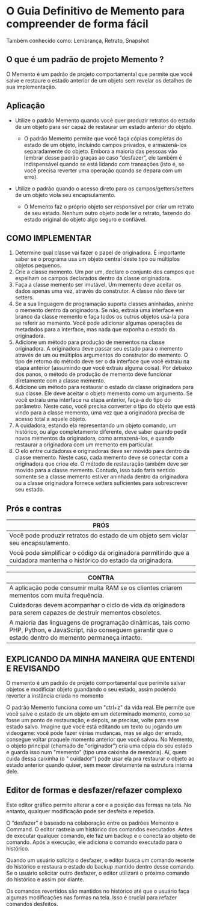 # O Guia Definitivo de Memento para compreender de forma fácil

Também conhecido como: Lembrança, Retrato, Snapshot

## O que é um padrão de projeto Memento ?

O Memento é um padrão de projeto comportamental que permite que você salve e restaure o estado anterior de um objeto sem
revelar os detalhes de sua implementação.

## Aplicação

* Utilize o padrão Memento quando você quer produzir retratos do estado de um objeto para ser capaz de restaurar um
  estado anterior do objeto.
    * O padrão Memento permite que você faça cópias completas do estado de um objeto, incluindo campos privados, e
      armazená-los separadamente do objeto. Embora a maioria das pessoas vão lembrar desse padrão graças ao caso
      “desfazer”, ele também é indispensável quando se está lidando com transações (isto é, se você precisa reverter uma
      operação quando se depara com um erro).


* Utilize o padrão quando o acesso direto para os campos/getters/setters de um objeto viola seu encapsulamento.
    * O Memento faz o próprio objeto ser responsável por criar um retrato de seu estado. Nenhum outro objeto pode ler o
      retrato, fazendo do estado original do objeto algo seguro e confiável.

## COMO IMPLEMENTAR

1. Determine qual classe vai fazer o papel de originadora. É importante saber se o programa usa um objeto central deste
   tipo ou múltiplos objetos pequenos.
2. Crie a classe memento. Um por um, declare o conjunto dos campos que espelham os campos declarados dentro da classe
   originadora.
3. Faça a classe memento ser imutável. Um memento deve aceitar os dados apenas uma vez, através do construtor. A classe
   não deve ter setters.
4. Se a sua linguagem de programação suporta classes aninhadas, aninhe o memento dentro da originadora. Se não, extraia
   uma interface em branco da classe memento e faça todos os outros objetos usá-la para se referir ao memento. Você pode
   adicionar algumas operações de metadados para a interface, mas nada que exponha o estado da originadora.
5. Adicione um método para produção de mementos na classe originadora. A originadora deve passar seu estado para o
   memento através de um ou múltiplos argumentos do construtor do memento.
   O tipo de retorno do método deve ser o da interface que você extraiu na etapa anterior (assumindo que você extraiu
   alguma coisa). Por debaixo dos panos, o método de produção de memento deve funcionar diretamente com a classe
   memento.
6. Adicione um método para restaurar o estado da classe originadora para sua classe. Ele deve aceitar o objeto memento
   como um argumento. Se você extraiu uma interface na etapa anterior, faça-a do tipo do parâmetro. Neste caso, você
   precisa converter o tipo do objeto que está vindo para a classe memento, uma vez que a originadora precisa de acesso
   total a aquele objeto.
7. A cuidadora, estando ela representando um objeto comando, um histórico, ou algo completamente diferente, deve saber
   quando pedir novos mementos da originadora, como armazená-los, e quando restaurar a originadora com um memento em
   particular.
8. O elo entre cuidadoras e originadoras deve ser movido para dentro da classe memento. Neste caso, cada memento deve se
   conectar com a originadora que criou ele. O método de restauração também deve ser movido para a classe memento.
   Contudo, isso tudo faria sentido somente se a classe memento estiver aninhada dentro da originadora ou a classe
   originadora fornece setters suficientes para sobrescrever seu estado.

## Prós e contras

| PRÓS                                                                                                                    | 
|-------------------------------------------------------------------------------------------------------------------------|
| Você pode produzir retratos do estado de um objeto sem violar seu encapsulamento.                                       |
| Você pode simplificar o código da originadora permitindo que a cuidadora mantenha o histórico do estado da originadora. |

| CONTRA                                                                                                                                                           | 
|------------------------------------------------------------------------------------------------------------------------------------------------------------------|
| A aplicação pode consumir muita RAM se os clientes criarem mementos com muita frequência.                                                                        |
| Cuidadoras devem acompanhar o ciclo de vida da originadora para serem capazes de destruir mementos obsoletos.                                                    |
| A maioria das linguagens de programação dinâmicas, tais como PHP, Python, e JavaScript, não conseguem garantir que o estado dentro do memento permaneça intacto. |

## EXPLICANDO DA MINHA MANEIRA QUE ENTENDI E REVISANDO

O memento é um padrão de projeto comportamental que perimite salvar objetos e modificiar objeto guandando o seu estado,
assim podendo reverter a instância criada no momento

O padrão Memento funciona como um "ctrl+z" da vida real. Ele permite que você salve o estado de um objeto em um
determinado momento, como se fosse um ponto de restauração, e depois, se precisar, volte para esse estado salvo. Imagine
que você está editando um texto ou jogando um videogame: você pode fazer várias mudanças, mas se algo der errado,
consegue voltar praquele momento anterior que você salvou. No Memento, o objeto principal (chamado de "originador") cria
uma cópia do seu estado e guarda isso num "memento" (tipo uma caixinha de memória). Aí, quem cuida dessa caixinha (o "
cuidador") pode usar ela pra restaurar o objeto ao estado anterior quando quiser, sem mexer diretamente na estrutura
interna dele.

## Editor de formas e desfazer/refazer complexo

Este editor gráfico permite alterar a cor e a posição das formas na tela. No entanto, qualquer modificação pode ser
desfeita e repetida.

O “desfazer” é baseado na colaboração entre os padrões Memento e Command. O editor rastreia um histórico dos comandos
executados. Antes de executar qualquer comando, ele faz um backup e o conecta ao objeto de comando. Após a execução, ele
adiciona o comando executado para o histórico.

Quando um usuário solicita o desfazer, o editor busca um comando recente do histórico e restaura o estado do backup
mantido dentro desse comando. Se o usuário solicitar outro desfazer, o editor utilizará o próximo comando do histórico e
assim por diante.

Os comandos revertidos são mantidos no histórico até que o usuário faça algumas modificações nas formas na tela. Isso é
crucial para refazer comandos desfeitos.



